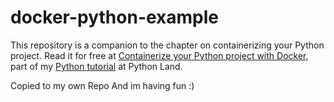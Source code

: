 ﻿# docker-python-example

This repository is a companion to the chapter on containerizing your Python project. Read it for free at [Containerize your Python project with Docker](https://python.land/deployment/containerize-your-project), part of my [Python tutorial](https://python.land/python-tutorial) at Python Land.

Copied to my own Repo
And im having fun :)
